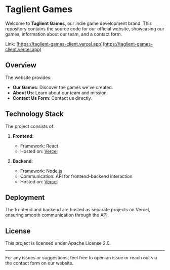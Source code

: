 # Taglient Games  

Welcome to **Taglient Games**, our indie game development brand. This repository contains the source code for our official website, showcasing our games, information about our team, and a contact form.  

Link: [https://taglient-games-client.vercel.app](https://taglient-games-client.vercel.app)

## Overview  
The website provides:  
- **Our Games**: Discover the games we've created.  
- **About Us**: Learn about our team and mission.  
- **Contact Us Form**: Contact us directly.  

## Technology Stack  
The project consists of:  
1. **Frontend**:  
   - Framework: React  
   - Hosted on: [Vercel](https://vercel.com)  

2. **Backend**:  
   - Framework: Node.js  
   - Communication: API for frontend-backend interaction  
   - Hosted on: [Vercel](https://vercel.com)  

## Deployment  
The frontend and backend are hosted as separate projects on Vercel, ensuring smooth communication through the API.  

## License  
This project is licensed under Apache License 2.0.  

---  
For any issues or suggestions, feel free to open an issue or reach out via the contact form on our website.  

